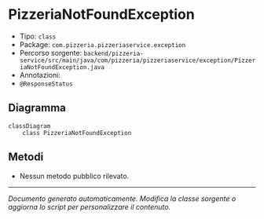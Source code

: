 # PizzeriaNotFoundException

- Tipo: `class`
- Package: `com.pizzeria.pizzeriaservice.exception`
- Percorso sorgente: `backend/pizzeria-service/src/main/java/com/pizzeria/pizzeriaservice/exception/PizzeriaNotFoundException.java`
- Annotazioni: 
- `@ResponseStatus`

## Diagramma
```mermaid
classDiagram
    class PizzeriaNotFoundException
```


## Metodi
- Nessun metodo pubblico rilevato.


---
_Documento generato automaticamente. Modifica la classe sorgente o aggiorna lo script per personalizzare il contenuto._
